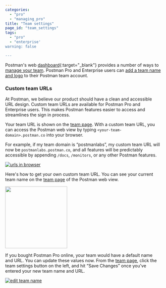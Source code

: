 ```yaml
---
categories:
  - "pro"
  - "managing_pro"
title: "Team settings"
page_id: "team_settings"
tags: 
  - "pro"
  - "enterprise'
warning: false

---
```


Postman's web [dashboard](https://app.getpostman.com/dashboard/teams){:target="_blank"} provides a number of ways to [manage your team](/docs/pro/managing_pro/inviting_and_managing). Postman Pro and Enterprise users can [add a team name and logo](/docs/postman/api_documentation/adding_team_name_and_logo) to their Postman team account.

### Custom team URLs

At Postman, we believe our product should have a clean and accessible URL design. Custom team URLs are available for Postman Pro and Enterprise users. This makes Postman features easier to access and streamlines the sign in process. 

Your team URL is shown on the [team page](https://app.getpostman.com/dashboard/teams). With a custom team URL, you can access the Postman web view by typing `<your-team-domain>.postman.co` into your browser. 

For example, if my team domain is “postmanlabs”, my custom team URL will now be `postmanlabs.postman.co`, and all features will be predictably accessible by appending `/docs`, `/monitors`, or any other Postman features.

[![urls in browser](https://s3.amazonaws.com/postman-static-getpostman-com/postman-docs/urlsInBrowser.png)](https://s3.amazonaws.com/postman-static-getpostman-com/postman-docs/urlsInBrowser.png)

Here's how to get your own custom team URL. You can see your current team name on the [team page](https://app.getpostman.com/dashboard/teams) of the Postman web view.

[<img src="https://s3.amazonaws.com/postman-static-getpostman-com/postman-docs/seeTeamName.png" width="200">](https://s3.amazonaws.com/postman-static-getpostman-com/postman-docs/seeTeamName.png)

If you bought Postman Pro online, your team would have a default name and URL. You can update these values now. From the [team page](https://app.getpostman.com/dashboard/teams), click the team settings button on the left, and hit “Save Changes” once you've entered your new team name and URL.

[![edit team name](https://s3.amazonaws.com/postman-static-getpostman-com/postman-docs/editTeamName.png)](https://s3.amazonaws.com/postman-static-getpostman-com/postman-docs/editTeamName.png)
